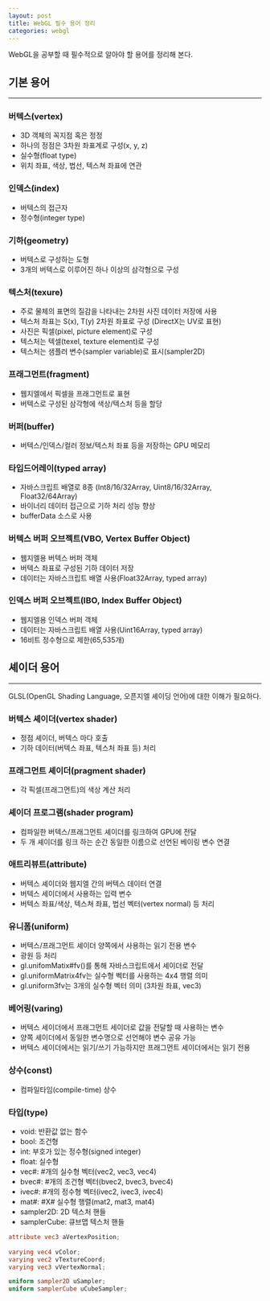 ```yaml
---
layout: post
title: WebGL 필수 용어 정리
categories: webgl
---
```


WebGL을 공부할 때 필수적으로 알아야 할 용어를 정리해 본다.

## 기본 용어

---

### 버텍스(vertex)
 - 3D 객체의 꼭지점 혹은 정정
 - 하나의 정점은 3차원 좌표계로 구성(x, y, z)
 - 실수형(float type)
 - 위치 좌표, 색상, 법선, 텍스쳐 좌표에 연관

### 인덱스(index)
 - 버텍스의 접근자
 - 정수형(integer type)

### 기하(geometry)
 - 버텍스로 구성하는 도형
 - 3개의 버텍스로 이루어진 하나 이상의 삼각형으로 구성

### 텍스처(texure)
 - 주로 물체의 표면의 질감을 나타내는 2차원 사진 데이터 저장에 사용
 - 텍스처 좌표는 S(x), T(y) 2차원 좌표로 구성 (DirectX는 UV로 표현)
 - 사진은 픽셀(pixel, picture element)로 구성
 - 텍스처는 텍셀(texel, texture element)로 구성
 - 텍스처는 샘플러 변수(sampler variable)로 표시(sampler2D)

### 프래그먼트(fragment)
 - 웹지엘에서 픽셀을 프래그먼트로 표현
 - 버텍스로 구성된 삼각형에 색상/텍스처 등을 할당

### 버퍼(buffer)
 - 버텍스/인덱스/컬러 정보/텍스처 좌표 등을 저장하는 GPU 메모리

### 타입드어레이(typed array)
 - 자바스크립트 배열로 8종 (Int8/16/32Array, Uint8/16/32Array, Float32/64Array)
 - 바이너리 데이터 접근으로 기하 처리 성능 향상
 - bufferData 소스로 사용

### 버텍스 버퍼 오브젝트(VBO, Vertex Buffer Object)
 - 웹지엘용 버텍스 버퍼 객체
 - 버텍스 좌표로 구성된 기하 데이터 저장
 - 데이터는 자바스크립트 배열 사용(Float32Array, typed array)

### 인덱스 버퍼 오브젝트(IBO, Index Buffer Object)
 - 웹지엘용 인덱스 버퍼 객체
 - 데이터는 자바스크립트 배열 사용(Uint16Array, typed array)
 - 16비트 정수형으로 제한(65,535개)


## 셰이더 용어
---

GLSL(OpenGL Shading Language, 오픈지엘 셰이딩 언어)에 대한 이해가 필요하다.

### 버텍스 셰이더(vertex shader)
 - 정점 셰이더, 버텍스 마다 호출
 - 기하 데이터(버텍스 좌표, 텍스처 좌표 등) 처리

### 프래그먼트 셰이더(pragment shader)
 - 각 픽셀(프래그먼트)의 색상 계산 처리

### 셰이더 프로그램(shader program)
 - 컴파일한 버텍스/프래그먼트 셰이더를 링크하여 GPU에 전달
 - 두 개 셰이더를 링크 하는 순간 동일한 이름으로 선언된 베이링 변수 연결

### 애트리뷰트(attribute)
 - 버텍스 셰이더와 웹지엘 간의 버텍스 데이터 연결
 - 버텍스 세이더에서 사용하는 입력 변수
 - 버텍스 좌표/색상, 텍스쳐 좌표, 법선 벡터(vertex normal) 등 처리

### 유니폼(uniform)
 - 버텍스/프래그먼트 셰이더 양쪽에서 사용하는 읽기 전용 변수
 - 광원 등 처리
 - gl.unifomMatix#fv()를 통해 자바스크립트에서 셰이더로 전달
 - gl.uniformMatrix4fv는 실수형 벡터를 사용하는 4x4 행렬 의미
 - gl.uniform3fv는 3개의 실수형 벡터 의미 (3차원 좌표, vec3)

### 베어링(varing)
 - 버텍스 세이더에서 프래그먼트 세이더로 값을 전달할 때 사용하는 변수
 - 양쪽 셰이더에서 동일한 변수명으로 선언해야 변수 공유 가능
 - 버텍스 셰이더에서는 읽기/쓰기 가능하지만 프래그먼트 셰이더에서는 읽기 전용

### 상수(const)
 - 컴파일타임(compile-time) 상수

### 타입(type)
 - void: 반환값 없는 함수
 - bool: 조건형
 - int: 부호가 있는 정수형(signed integer)
 - float: 실수형
 - vec#: #개의 실수형 벡터(vec2, vec3, vec4)
 - bvec#: #개의 조건형 벡터(bvec2, bvec3, bvec4)
 - ivec#: #개의 정수형 벡터(ivec2, ivec3, ivec4)
 - mat#: #X# 실수형 행렬(mat2, mat3, mat4)
 - sampler2D: 2D 텍스처 핸들
 - samplerCube: 큐브맵 텍스처 핸들

``` glsl
attribute vec3 aVertexPosition;
	
varying vec4 vColor;
varying vec2 vTextureCoord;
varying vec3 vVertexNormal;

uniform sampler2D uSampler;
uniform samplerCube uCubeSampler;
```
